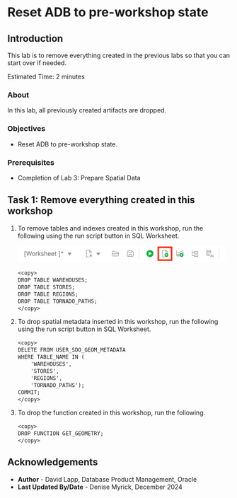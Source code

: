 # Reset ADB to pre-workshop state

## Introduction

This lab is to remove everything created in the previous labs so that you can start over if needed.

Estimated Time: 2 minutes

### About

In this lab, all previously created artifacts are dropped.

### Objectives

* Reset ADB to pre-workshop state.

### Prerequisites

* Completion of Lab 3: Prepare Spatial Data

<!--  *This is the "fold" - below items are collapsed by default*  -->

## Task 1: Remove everything created in this workshop

1. To remove tables and indexes created in this workshop, run the following using the run script button in SQL Worksheet.

     ![Image alt text](images/run-script.png)

      ```
      <copy> 
      DROP TABLE WAREHOUSES;
      DROP TABLE STORES;
      DROP TABLE REGIONS;
      DROP TABLE TORNADO_PATHS;
      </copy>
      ```


2. To drop spatial metadata inserted in this workshop, run the following using the run script button in SQL Worksheet.

      ```
      <copy> 
      DELETE FROM USER_SDO_GEOM_METADATA
      WHERE TABLE_NAME IN (
          'WAREHOUSES', 
          'STORES', 
          'REGIONS', 
          'TORNADO_PATHS');
      COMMIT;
      </copy>
      ```

3. To drop the function created in this workshop, run the following.

      ```
      <copy> 
      DROP FUNCTION GET_GEOMETRY;
      </copy>
      ```

## Acknowledgements

* **Author** - David Lapp, Database Product Management, Oracle
* **Last Updated By/Date** - Denise Myrick, December 2024
